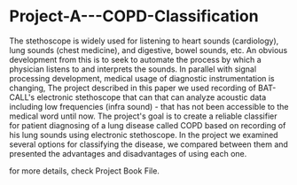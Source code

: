 # Project-A---COPD-Classification
The stethoscope is widely used for listening to heart sounds (cardiology), lung sounds (chest medicine), and digestive, bowel sounds, etc. An obvious development from this is to seek to automate the process by which a physician listens to and interprets the sounds. 
In parallel with signal processing development, medical usage of diagnostic instrumentation is changing, The project described in this paper we used recording of BAT-CALL's electronic stethoscope that can that can analyze acoustic data including low frequencies (infra sound) - that has not been accessible to the medical word until now.
The project's goal is to create a reliable classifier for patient diagnosing of a lung disease called COPD based on recording of his lung sounds using electronic stethoscope.
In the project we examined several options for classifying the disease, we compared between them and presented the advantages and disadvantages of using each one.    

for more details, check Project Book File. 
